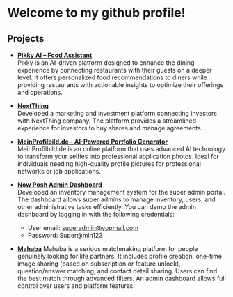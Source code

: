 # Welcome to my github profile!

## Projects
- **[Pikky AI – Food Assistant](https://pikky.io/)**  
  Pikky is an AI-driven platform designed to enhance the dining experience by connecting restaurants with their guests on a deeper level. It offers personalized food recommendations to diners while providing restaurants with actionable insights to optimize their offerings and operations.

- **[NextThing](https://www.nextthing.tech/)**  
  Developed a marketing and investment platform connecting investors with NextThing company. The platform provides a streamlined experience for investors to buy shares and manage agreements.

- **[MeinProfilbild.de - AI-Powered Portfolio Generator](https://meinprofilbild.de/)**  
  MeinProfilbild.de is an online platform that uses advanced AI technology to transform your selfies into professional application photos. Ideal for individuals needing high-quality profile pictures for professional networks or job applications.

- **[Now Posh Admin Dashboard](https://dashboard-dev.nowposh.com/dashboard)**  
  Developed an inventory management system for the super admin portal. The dashboard allows super admins to manage inventory, users, and other administrative tasks efficiently. You can demo the admin dashboard by logging in with the following credentials:  
  - User email: superadmin@yopmail.com  
  - Password: Super@min123

- **[Mahaba](https://mahaba-git-dev-mahaba.vercel.app/)**
Mahaba is a serious matchmaking platform for people genuinely looking for life partners. It includes profile creation, one-time image sharing (based on subscription or feature unlock), question/answer matching, and contact detail sharing. Users can find the best match through advanced filters. An admin dashboard allows full control over users and platform features.

